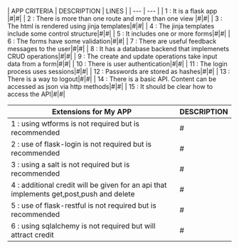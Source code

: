 | APP CRITERIA | DESCRIPTION | LINES |
| --- | --- |
| 1 : It is a flask app |#|#|
| 2 : There is more than one route and more than one view |#|#|
| 3 : The html is rendered using jinja templates|#|#|
| 4 : The jinja templates include some control structure|#|#|
| 5 : It includes one or more forms|#|#|
| 6 : The forms have some validation|#|#|
| 7 : There are useful feedback messages to the user|#|#|
| 8 : It has a database backend that implemenets CRUD operations|#|#|
| 9 : The create and update operations take input data from a form|#|#|
| 10 : There is user authentication|#|#|
| 11 : The login process uses sessions|#|#|
| 12 : Passwords are stored as hashes|#|#|
| 13 : There is a way to logout|#|#|
| 14 : There is a basic API. Content can be accessed as json via http methods|#|#|
| 15 : It should be clear how to access the API|#|#|


| Extensions for My APP | DESCRIPTION |
| --- | --- |
| 1 : using wtforms is not required but is recommended|#|
| 2 : use of flask-login is not required but is recommended|#|
| 3 : using a salt is not required but is recommended|#|
| 4 : additional credit will be given for an api that implements get,post,push and delete|#|
| 5 : use of flask-restful is not required but is recommended|#|
| 6 : using sqlalchemy is not required but will attract credit|#|

